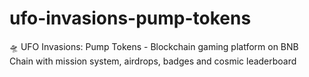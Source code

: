 # ufo-invasions-pump-tokens
🛸 UFO Invasions: Pump Tokens - Blockchain gaming platform on BNB Chain with mission system, airdrops, badges and cosmic leaderboard
